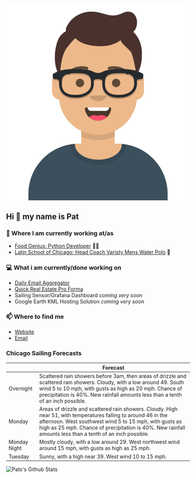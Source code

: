 [![Social banner for p-j-falconer](https://raw.githubusercontent.com/P-J-FALCONER/P-J-FALCONER/master/assets/avataaars.svg)](https://patfalconer.com/)
## Hi :wave: my name is Pat

### 💼 Where I am currently working at/as
- [Food Genius: Python Developer](https://getfoodgenius.com/) 🍔🐍
- [Latin School of Chicago: Head Coach Varisty Mens Water Polo](https://www.latinschool.org/) 🤽


### 💻 What i am currently/done working on
 - [Daily Email Aggregator](https://github.com/P-J-FALCONER/dott_daily_mail)
 - [Quick Real Estate Pro Forma](https://github.com/P-J-FALCONER/henry)
 - Sailing Sensor/Grafana Dashboard *coming very soon*
 - Google Earth KML Hosting Solution *coming very soon*

### 📫 Where to find me
 - [Website](https://patfalconer.com/)
 - [Email](mailto:patrick.j.falconer@gmail.com)


### Chicago Sailing Forecasts
|   | Forecast  |
|---|---|
| Overnight | Scattered rain showers before 3am, then areas of drizzle and scattered rain showers. Cloudy, with a low around 49. South wind 5 to 10 mph, with gusts as high as 20 mph. Chance of precipitation is 40%. New rainfall amounts less than a tenth of an inch possible. |
| Monday | Areas of drizzle and scattered rain showers. Cloudy. High near 51, with temperatures falling to around 46 in the afternoon. West southwest wind 5 to 15 mph, with gusts as high as 25 mph. Chance of precipitation is 40%. New rainfall amounts less than a tenth of an inch possible. |
| Monday Night | Mostly cloudy, with a low around 29. West northwest wind around 15 mph, with gusts as high as 25 mph. |
| Tuesday | Sunny, with a high near 39. West wind 10 to 15 mph. |

![Pats's Github Stats](https://github-readme-stats.vercel.app/api?username=p-j-falconer&show_icons=true&theme=radical)
